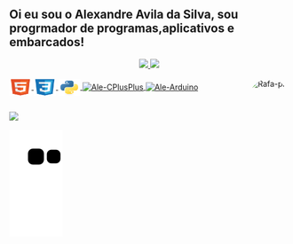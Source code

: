 ## Oi eu sou o Alexandre Avila da Silva, sou progrmador de programas,aplicativos e embarcados!
<div align="center">
  <a href="https://github.com/AlexandreAvila06/AlexandreAvila06.git">
  <img height="180em" src="https://github-readme-stats.vercel.app/api?username=AlexandreAvila06&show_icons=true&theme=tokyonight&include_all_commits=true&count_private=true"/>
  <img height="180em" src="https://github-readme-stats.vercel.app/api/top-langs/?username=AlexandreAvila06&layout=compact&langs_count=7&theme=tokyonight"/>
</div>
<div style="display: inline_block"><br>

  <img align="center" alt="Ale-HTML" height="30" width="40" src="https://raw.githubusercontent.com/devicons/devicon/master/icons/html5/html5-original.svg">
  <img align="center" alt="Ale-CSS" height="30" width="40" src="https://raw.githubusercontent.com/devicons/devicon/master/icons/css3/css3-original.svg">
  <img align="center" alt="Ale-Python" height="30" width="40" src="https://raw.githubusercontent.com/devicons/devicon/master/icons/python/python-original.svg">
  <img align="center" alt="Ale-CPlusPlus" height="30" width="40" src="https://img.shields.io/badge/C%2B%2B-00599C?style=for-the-badge&logo=c%2B%2B&logoColor=white">
  <img align="center" alt="Ale-Arduino" height="30" width="40" src="https://img.shields.io/badge/Arduino_IDE-00979D?style=for-the-badge&logo=arduino&logoColor=white">
  
  <img align="right" alt="Rafa-pic" height="150" style="border-radius:50px;" src="https://media.discordapp.net/attachments/851867710665261116/1045840022730977430/IMG-20221014-WA0070.jpg">
</div>
  
  ##
 
<div> 
  
  <a href = "mailto:alexandre.avila036@gmail.com"><img src="https://img.shields.io/badge/-Gmail-%23333?style=for-the-badge&logo=gmail&logoColor=white" target="_blank"></a>
 
  ![Snake animation](https://github.com/rafaballerini/rafaballerini/blob/output/github-contribution-grid-snake.svg)
 
</div>
